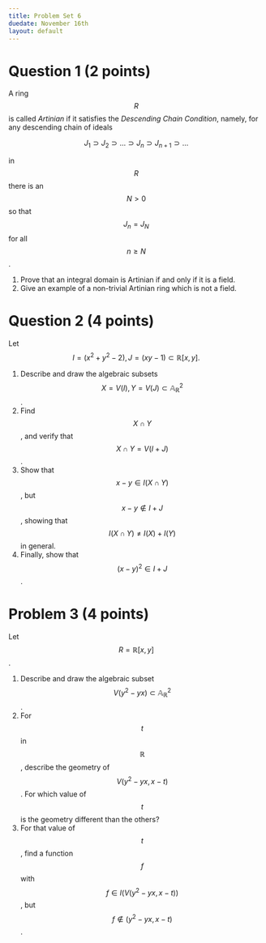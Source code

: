 ```yaml
---
title: Problem Set 6
duedate: November 16th
layout: default
---
```

Question 1 (2 points)
===

A ring $$R$$ is called *Artinian* if it satisfies the *Descending Chain Condition*, namely, for any descending chain of ideals

$$J_1\supset J_2\supset\dots\supset J_n\supset J_{n+1}\supset \dots$$

in $$R$$ there is an $$N>0$$ so that $$J_n=J_N$$ for all $$n\geq N$$.

1.  Prove that an integral domain is Artinian if and only if it is a field.
2. Give an example of a non-trivial Artinian ring which is not a field.


Question 2 (4 points)
=======

Let $$I=(x^2+y^2-2), J=(xy-1)\subset \mathbb{R}[x,y].$$

1. Describe and draw the algebraic subsets $$X=V(I), Y=V(J)\subset\mathbb{A}_\mathbb{R}^2$$.
2. Find $$X\cap Y$$, and verify that $$X\cap Y=V(I+J)$$.  
3. Show that $$x-y\in I(X\cap Y)$$, but $$x-y\notin I + J$$, showing that $$I(X\cap Y)\neq I(X)+I(Y)$$ in general.
4. Finally, show that $$(x-y)^2\in I+J$$.

Problem 3 (4 points)
====

Let $$R=\mathbb{R}[x,y]$$.  

1. Describe and draw the algebraic subset $$V(y^2-yx)\subset \mathbb{A}^2_\mathbb{R}$$.  
2. For $$t$$ in $$\mathbb{R}$$, describe the geometry of $$V(y^2-yx, x-t)$$.  For which value of $$t$$ is the geometry different than the others?
3. For that value of $$t$$, find a function $$f$$ with $$f\in I(V(y^2-yx,x-t))$$, but $$f\notin (y^2-yx, x-t)$$.
